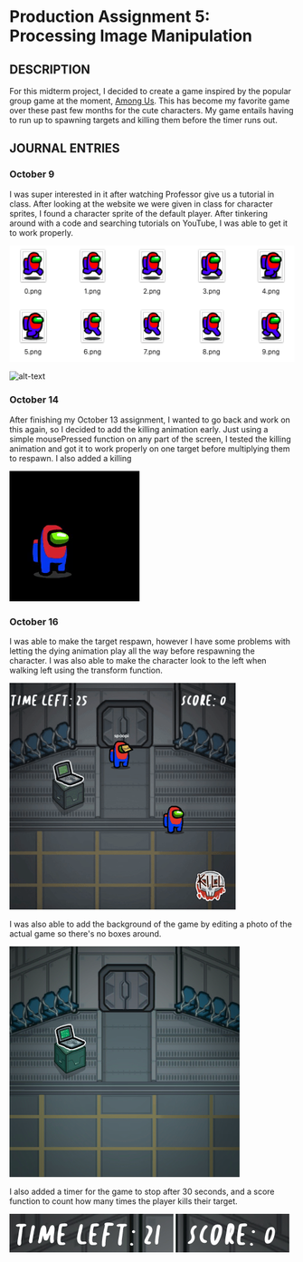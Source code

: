 # Production Assignment 5: Processing Image Manipulation

## DESCRIPTION
For this midterm project, I decided to create a game inspired by the popular group game at the moment, [Among Us](http://www.innersloth.com/gameAmongUs.php). This has become my favorite game over these past few months for the cute characters. My game entails having to run up to spawning targets and killing them before the timer runs out.

## JOURNAL ENTRIES

### October 9
I was super interested in it after watching Professor give us a tutorial in class. After looking at the website we were given in class for character sprites, I found a character sprite of the default player. After tinkering around with a code and searching tutorials on YouTube, I was able to get it to work properly.

![](images/charactersprite.png)

![alt-text](images/walk.gif)

### October 14
After finishing my October 13 assignment, I wanted to go back and work on this again, so I decided to add the killing animation early. Just using a simple mousePressed function on any part of the screen, I tested the killing animation and got it to work properly on one target before multiplying them to respawn. I also added a killing

![alt-text](images/simplekill.gif)

### October 16
I was able to make the target respawn, however I have some problems with letting the dying animation play all the way before respawning the character. I was also able to make the character look to the left when walking left using the transform function.

![alt-text](images/kill.gif)

I was also able to add the background of the game by editing a photo of the actual game so there's no boxes around. 

![](images/bg.png)

I also added a timer for the game to stop after 30 seconds, and a score function to count how many times the player kills their target.

![](images/timer.png)
![](images/score.png)


